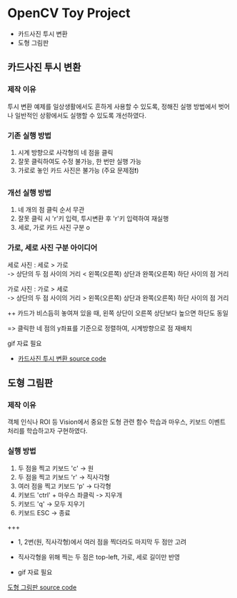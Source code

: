 # OpenCV Toy Project

- 카드사진 투시 변환
- 도형 그림판


## 카드사진 투시 변환

### 제작 이유
투시 변환 예제를 일상생활에서도 흔하게 사용할 수 있도록, 정해진 실행 방법에서 벗어나 일반적인 상황에서도 실행할 수 있도록 개선하였다.


### 기존 실행 방법
1. 시계 방향으로 사각형의 네 점을 클릭
2. 잘못 클릭하여도 수정 불가능, 한 번만 실행 가능
3. 가로로 놓인 카드 사진은 불가능 (주요 문제점❗)


### 개선 실행 방법
1. 네 개의 점 클릭 순서 무관
2. 잘못 클릭 시 'r'키 입력, 투시변환 후 'r'키 입력하여 재실행
3. 세로, 가로 카드 사진 구분 o


 ### 가로, 세로 사진 구분 아이디어
   세로 사진 : 세로 > 가로     
   -> 상단의 두 점 사이의 거리  <  왼쪽(오른쪽) 상단과 완쪽(오른쪽) 하단 사이의 점 거리    

   가로 사진 : 가로 > 세로     
   -> 상단의 두 점 사이의 거리  >  왼쪽(오른쪽) 상단과 완쪽(오른쪽) 하단 사이의 점 거리  
   

++ 카드가 비스듬히 놓여져 있을 때, 왼쪽 상단이 오른쪽 상단보다 높으면 하단도 동일

  => 클릭한 네 점의 y좌표를 기준으로 정렬하여, 시계방향으로 점 재배치

  gif 자료 필요

- [카드사진 투시 변환 source code](https://github.com/gwidding/OpenCV/blob/master/OpenCV/OpenCV/main.cpp)  

    
## 도형 그림판  

### 제작 이유
객체 인식나 ROI 등 Vision에서 중요한 도형 관련 함수 학습과 마우스, 키보드 이벤트 처리를 학습하고자 구현하였다.  

### 실행 방법 
1. 두 점을 찍고 키보드 'c' -> 원
2. 두 점을 찍고 키보드 'r' -> 직사각형
3. 여러 점을 찍고 키보드 'p' -> 다각형
4. 키보드 'ctrl' + 마우스 좌클릭 -> 지우개
5. 키보드 'q' -> 모두 지우기
6. 키보드 ESC -> 종료

+++ 
- 1, 2번(원, 직사각형)에서 여러 점을 찍더라도 마지막 두 점만 고려
- 직사각형을 위해 찍는 두 점은 top-left, 가로, 세로 길이만 반영

- gif 자료 필요

[도형 그림판 source code](https://github.com/gwidding/OpenCV/blob/master/OpenCV/OpenCV/assignment1.cpp)
  



